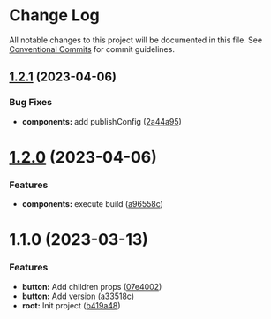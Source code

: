 # Change Log

All notable changes to this project will be documented in this file.
See [Conventional Commits](https://conventionalcommits.org) for commit guidelines.

## [1.2.1](https://github.com/Dementevms/ui-ts-example/compare/@dementev_ms/button@1.2.0...@dementev_ms/button@1.2.1) (2023-04-06)


### Bug Fixes

* **components:** add publishConfig ([2a44a95](https://github.com/Dementevms/ui-ts-example/commit/2a44a95b13d3407ed62553e5ffebe6d56d7ef5f1))





# [1.2.0](https://github.com/Dementevms/ui-ts-example/compare/@dementev_ms/button@1.1.0...@dementev_ms/button@1.2.0) (2023-04-06)


### Features

* **components:** execute build ([a96558c](https://github.com/Dementevms/ui-ts-example/commit/a96558cfe31bf01829b034126c888bc6e24060b2))





# 1.1.0 (2023-03-13)


### Features

* **button:** Add children props ([07e4002](https://github.com/Dementevms/ui-ts-example/commit/07e40026847d2208d0bd43c7e13c1e523a815edd))
* **button:** Add version ([a33518c](https://github.com/Dementevms/ui-ts-example/commit/a33518c71c94c6dfaca9472fa947d9da933e56d8))
* **root:** Init project ([b419a48](https://github.com/Dementevms/ui-ts-example/commit/b419a48e7fc9cb6e093559c66057a081ceb96ea7))
